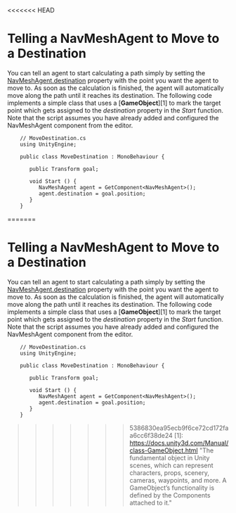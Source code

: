 <<<<<<< HEAD
# Telling a NavMeshAgent to Move to a Destination

You can tell an agent to start calculating a path simply by setting the [NavMeshAgent.destination](https://docs.unity3d.com/ScriptReference/AI.NavMeshAgent-destination.html) property with the point you want the agent to move to. As soon as the calculation is finished, the agent will automatically move along the path until it reaches its destination. The following code implements a simple class that uses a [**GameObject**][1] to mark the target point which gets assigned to the _destination_ property in the _Start_ function. Note that the script assumes you have already added and configured the NavMeshAgent component from the editor.

```
    // MoveDestination.cs
    using UnityEngine;
    
    public class MoveDestination : MonoBehaviour {
       
       public Transform goal;
       
       void Start () {
          NavMeshAgent agent = GetComponent<NavMeshAgent>();
          agent.destination = goal.position; 
       }
    }
```

=======
# Telling a NavMeshAgent to Move to a Destination

You can tell an agent to start calculating a path simply by setting the [NavMeshAgent.destination](https://docs.unity3d.com/ScriptReference/AI.NavMeshAgent-destination.html) property with the point you want the agent to move to. As soon as the calculation is finished, the agent will automatically move along the path until it reaches its destination. The following code implements a simple class that uses a [**GameObject**][1] to mark the target point which gets assigned to the _destination_ property in the _Start_ function. Note that the script assumes you have already added and configured the NavMeshAgent component from the editor.

```
    // MoveDestination.cs
    using UnityEngine;
    
    public class MoveDestination : MonoBehaviour {
       
       public Transform goal;
       
       void Start () {
          NavMeshAgent agent = GetComponent<NavMeshAgent>();
          agent.destination = goal.position; 
       }
    }
```

>>>>>>> 5386830ea95ecb9f6ce72cd172faa6cc6f38de24
[1]: https://docs.unity3d.com/Manual/class-GameObject.html "The fundamental object in Unity scenes, which can represent characters, props, scenery, cameras, waypoints, and more. A GameObject’s functionality is defined by the Components attached to it."